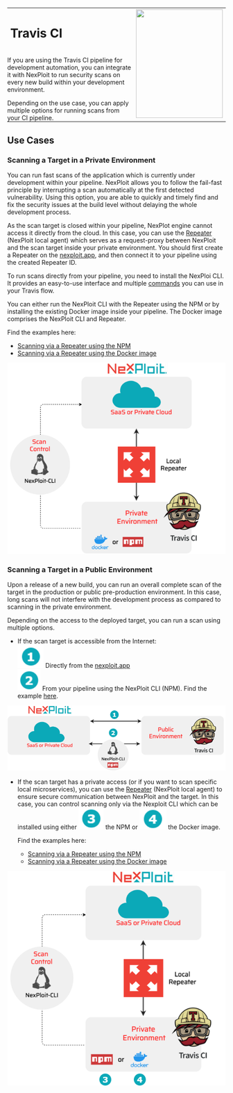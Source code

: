 
<table id="integrations" >
  <tr>
    <td width="70%">
      <h1>Travis CI</h1>
    </td>
    <td width="30%" style="text-align:center" rowspan="3">
      <img src="guide/pipeline-integration/pipe-management/media/travis/travis-logo.png" width="200" height="250"></img>
    </td>
  </tr>
  <tr>
    <td style="text-align:left;vertical-align:text-top;padding:0px">
    <p>If you are using the Travis CI pipeline for development automation, you can integrate it with NexPloit to run security scans on every new build within your development environment.</p>
    Depending on the use case, you can apply multiple options for running scans from your CI pipeline.
    </td>
  </tr>
  </table>


## Use Cases <!-- {docsify-ignore} -->
### Scanning a Target in a Private Environment
You can run fast scans of the application which is currently under development within your pipeline. NexPloit allows you to follow the fail-fast principle by interrupting a scan automatically at the first detected vulnerability. Using this option, you are able to quickly and timely find and fix the security issues at the build level without delaying the whole development process.

As the scan target is closed within your pipeline, NexPlot engine cannot access it directly from the cloud. In this case, you can use the [Repeater](/guide/introduction/deployment-onprem.md) (NexPloit local agent) which serves as a request-proxy between NexPloit and the scan target inside your private environment.  You should first create a Repeater on the [nexploit.app](https://nexploit.app), and then connect it to your pipeline using the created Repeater ID. 

To run scans directly from your pipeline, you need to install the NexPloi CLI. It provides an easy-to-use interface and multiple [commands](guide/np-cli/command-list.md) you can use in your Travis flow. 

You can either run the NexPloit CLI with the Repeater using the NPM or by installing the existing Docker image inside your pipeline. The Docker image comprises the NexPloit CLI and Repeater. 

Find the examples here: 
  * [Scanning via a Repeater using the NPM](https://kb.neuralegion.com/#/guide/pipeline-integration/pipe-management/travis/examples?id=example-2-scanning-via-a-repeater-using-the-nexploit-cli-npm-installation)
  * [Scanning via a Repeater using the Docker image](https://kb.neuralegion.com/#/guide/pipeline-integration/pipe-management/travis/examples?id=example-3-scanning-via-a-repeater-using-the-nexploit-cli-docker-installation)


 ![travis-flow](../media/travis/travis-flow.png ':size=45%')

 ### Scanning a Target in a Public Environment
 Upon a release of a new build, you can run an overall complete scan of the target in the production or public pre-production environment. In this case, long scans will not interfere with the development process as compared to scanning in the private environment.  

 Depending on the access to the deployed target, you can run a scan using multiple options.
 * If the scan target is accessible from the Internet:<br>
  ![one](../media/travis/1.png ':size=3%') Directly from the [nexploit.app](https://nexploit.app)<br>
  ![two](../media/travis/2.png ':size=3%') From your pipeline using the NexPloit CLI (NPM). Find the example [here](https://kb.neuralegion.com/#/guide/pipeline-integration/pipe-management/travis/examples?id=example-1-direct-scanning-using-the-nexploit-cli-npm-installation). 

 ![repeater-npm](../media/travis/repeater-npm.png ':size=65%')

 * If the scan target has a private access (or if you want to scan specific local microservices), you can use the [Repeater](/guide/introduction/deployment-onprem.md) (NexPloit local agent) to ensure secure communication between NexPloit and the target. In this case, you can control scanning  only via the Nexploit CLI which can be installed using either ![three](../media/travis/3.png ':size=3%') the NPM or ![four](../media/travis/4.png ':size=3%') the Docker image.

   Find the examples here:
      * [Scanning via a Repeater using the NPM](https://kb.neuralegion.com/#/guide/pipeline-integration/pipe-management/travis/examples?id=example-2-scanning-via-a-repeater-using-the-nexploit-cli-npm-installation)
      * [Scanning via a Repeater using the Docker image](https://kb.neuralegion.com/#/guide/pipeline-integration/pipe-management/travis/examples?id=example-3-scanning-via-a-repeater-using-the-nexploit-cli-docker-installation)

  ![docker-npm](../media/travis/docker-npm.png ':size=45%')









